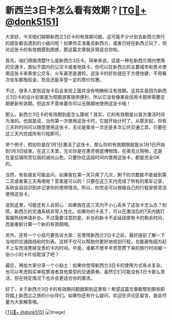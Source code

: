 # 新西兰3日卡怎么看有效期？[[TG💪+ @donk5151](https://t.me/s/donk5151)]

大家好，今天咱们聊聊新西兰3日卡的有效期问题。这可是不少计划去新西兰旅行的朋友都会遇到的小疑问呢！如果你正准备去新西兰，或者已经在新西兰玩了，但对这张卡的有效期感到困惑，那这篇文章就非常适合你啦。

首先，咱们得搞清楚什么是新西兰3日卡。简单来说，这是一种在新西兰境内使用的交通卡，类似于国内的公交卡或者地铁卡。你可以在新西兰的主要城市和景点使用这张卡来乘坐公交车、火车甚至是渡轮。这张卡的好处就在于方便快捷，不用每次坐车都掏现金，而且还能享受一定的票价优惠。

不过，很多人拿到这张卡后会发现上面并没有明确标注有效期。这其实是因为新西兰3日卡的设计初衷是为短期游客提供便利，所以它没有像某些信用卡那样需要定期更新有效期。但这并不意味着你可以无限期地使用这张卡哦！

那么，新西兰3日卡的有效期到底怎么算呢？其实，它的有效期是以首次激活时间为准的。也就是说，当你第一次使用这张卡时，它就开始计时了。从那天起，你有三天的时间可以随意使用这张卡，无论是乘坐一次还是多次公共交通工具，只要在这三天内完成所有行程即可。

举个例子，假如你是在1月1日激活了这张卡，那么你的有效期限就是从1月1日开始到1月3日结束。在这三天里，无论你是在惠灵顿逛博物馆，在奥克兰购物，还是在皇后镇欣赏壮丽的湖光山色，只要你在这段时间内使用这张卡，都是完全OK的。

当然，有些朋友可能会问，如果我在第一天只用了几次，剩下的次数能不能留到第二天或者第三天再用呢？答案是可以的！只要在这三天内完成了所有的乘车记录，系统会自动识别并记录你的使用情况。所以，你完全可以根据自己的行程安排灵活使用这张卡。

说到这里，可能还有人会担心：如果我在这三天内不小心丢失了这张卡怎么办？别慌，新西兰的交通系统非常人性化。如果你的卡丢了，可以在激活后的7天内拨打客服热线申请补办。不过需要注意的是，补办的新卡不会延续原有卡的剩余时间，而是重新计算一个新的有效期哦。

另外，还有一个小技巧要告诉大家：在使用新西兰3日卡之前，最好提前了解一下当地的交通路线和时刻表。这样不仅可以帮助你更好地规划行程，也能避免因为赶不上车而浪费掉宝贵的卡内时间。毕竟，谁都不想辛辛苦苦攒下来的旅行时间被一张小小的卡片给耽误了吧？

最后，再给大家分享一个小贴士：如果你觉得新西兰3日卡的使用方式有点复杂，也可以考虑购买单程票或者其他类型的交通票券。虽然它们可能没有3日卡那么灵活，但在特定情况下也许会更适合你的需求。

好了，关于新西兰3日卡的有效期问题就聊到这里啦！希望这篇文章能帮到那些即将踏上新西兰之旅的小伙伴们。如果你还有什么疑问，欢迎在评论区留言，我会尽量为大家解答哦。

[[TG💪+ @donk5151](https://t.me/s/donk5151) ![Image](https://i.postimg.cc/rwNCRYN7/Snipaste-2025-04-30-17-27-05.png)]